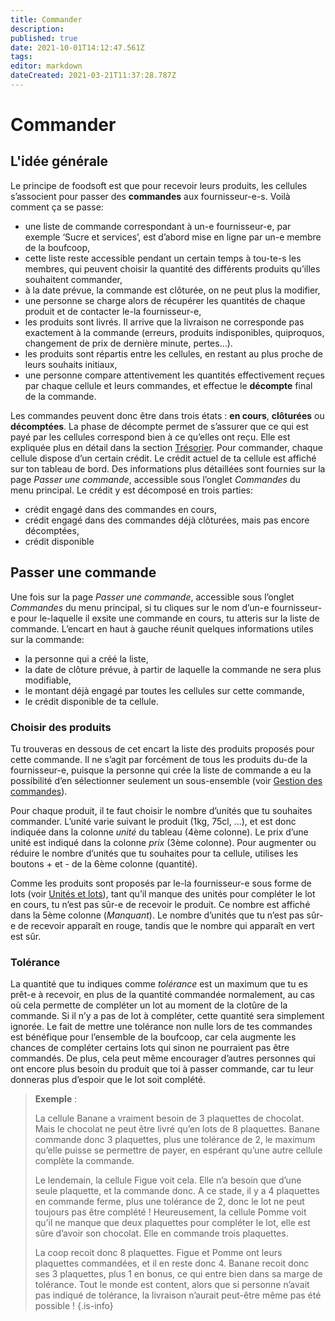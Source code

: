 ```yaml
---
title: Commander
description: 
published: true
date: 2021-10-01T14:12:47.561Z
tags: 
editor: markdown
dateCreated: 2021-03-21T11:37:28.787Z
---
```


# Commander
## L'idée générale
Le principe de foodsoft est que pour recevoir leurs produits, les cellules s’associent pour passer des **commandes** aux fournisseur-e-s. Voilà comment ça se passe:

- une liste de commande correspondant à un-e fournisseur-e, par exemple ‘Sucre et services’, est d’abord mise en ligne par un-e membre de la boufcoop,
- cette liste reste accessible pendant un certain temps à tou-te-s les membres, qui peuvent choisir la quantité des différents produits qu’illes souhaitent commander,
- à la date prévue, la commande est clôturée, on ne peut plus la modifier,
- une personne se charge alors de récupérer les quantités de chaque produit et de contacter le-la fournisseur-e,
- les produits sont livrés. Il arrive que la livraison ne corresponde pas exactement à la commande (erreurs, produits indisponibles, quiproquos, changement de prix de dernière minute, pertes...).
- les produits sont répartis entre les cellules, en restant au plus proche de leurs souhaits initiaux,
- une personne compare attentivement les quantités effectivement reçues par chaque cellule et leurs commandes, et effectue le **décompte** final de la commande.

Les commandes peuvent donc être dans trois états : **en cours**, **clôturées** ou **décomptées**. La phase de décompte permet de s’assurer que ce qui est payé par les cellules correspond bien à ce qu’elles ont reçu. Elle est expliquée plus en détail dans la section [Trésorier](tresorerie). Pour commander, chaque cellule dispose d’un certain crédit. Le crédit actuel de ta cellule est affiché sur ton tableau de bord. Des informations plus détaillées sont fournies sur la page *Passer une commande*, accessible sous l’onglet *Commandes* du menu principal. Le crédit y est décomposé en trois parties:

- crédit engagé dans des commandes en cours,
- crédit engagé dans des commandes déjà clôturées, mais pas encore décomptées,
- crédit disponible

## Passer une commande
Une fois sur la page *Passer une commande*, accessible sous l’onglet *Commandes* du menu principal, si tu cliques sur le nom d’un-e fournisseur-e pour le-laquelle il exsite une commande en cours, tu atteris sur la liste de commande. L’encart en haut à gauche réunit quelques informations utiles sur la commande:

- la personne qui a créé la liste,
- la date de clôture prévue, à partir de laquelle la commande ne sera plus modifiable,
- le montant déjà engagé par toutes les cellules sur cette commande,
- le crédit disponible de ta cellule.

### Choisir des produits
Tu trouveras en dessous de cet encart la liste des produits proposés pour cette commande. Il ne s’agit par forcément de tous les produits du-de la fournisseur-e, puisque la personne qui crée la liste de commande a eu la possibilité d’en sélectionner seulement un sous-ensemble (voir [Gestion des commandes](commandes#gestion)).

Pour chaque produit, il te faut choisir le nombre d’unités que tu souhaites commander. L’unité varie suivant le produit (1kg, 75cl, ...), et est donc indiquée dans la colonne *unité* du tableau (4ème colonne). Le prix d’une unité est indiqué dans la colonne *prix* (3ème colonne). Pour augmenter ou réduire le nombre d’unités que tu souhaites pour ta cellule, utilises les boutons + et - de la 6ème colonne (quantité).

Comme les produits sont proposés par le-la fournisseur-e sous forme de lots (voir [Unités et lots](produits#lots)), tant qu’il manque des unités pour compléter le lot en cours, tu n’est pas sûr-e de recevoir le produit. Ce nombre est affiché dans la 5ème colonne (*Manquant*). Le nombre d’unités que tu n’est pas sûr-e de recevoir apparaît en rouge, tandis que le nombre qui apparaît en vert est sûr.

### Tolérance
La quantité que tu indiques comme *tolérance* est un maximum que tu es prêt-e à recevoir, en plus de la quantité commandée normalement, au cas où cela permette de compléter un lot au moment de la clotûre de la commande. Si il n’y a pas de lot à compléter, cette quantité sera simplement ignorée. Le fait de mettre une tolérance non nulle lors de tes commandes est bénéfique pour l’ensemble de la boufcoop, car cela augmente les chances de compléter certains lots qui sinon ne pourraient pas être commandés. De plus, cela peut même encourager d’autres personnes qui ont encore plus besoin du produit que toi à passer commande, car tu leur donneras plus d’espoir que le lot soit complété.

> **Exemple** :
>
> La cellule Banane a vraiment besoin de 3 plaquettes de chocolat. Mais le chocolat ne peut être livré
> qu’en lots de 8 plaquettes. Banane commande donc 3 plaquettes, plus une tolérance de 2, le maximum
> qu’elle puisse se permettre de payer, en espérant qu’une autre cellule complète la commande.
>
> Le lendemain, la cellule Figue voit cela. Elle n’a besoin que d’une seule plaquette, et la commande
> donc. A ce stade, il y a 4 plaquettes en commande ferme, plus une tolérance de 2, donc le lot ne
> peut toujours pas être complété ! Heureusement, la cellule Pomme voit qu’il ne manque que deux
> plaquettes pour compléter le lot, elle est sûre d’avoir son chocolat. Elle en commande trois plaquettes.
>
> La coop recoit donc 8 plaquettes. Figue et Pomme ont leurs plaquettes commandées, et il en reste donc
> 4. Banane recoit donc ses 3 plaquettes, plus 1 en bonus, ce qui entre bien dans sa marge de tolérance.
> Tout le monde est content, alors que si personne n’avait pas indiqué de tolérance, la livraison n’aurait
> peut-être même pas été possible !
{.is-info}

